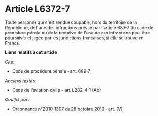 # Article L6372-7

Toute personne qui s'est rendue coupable, hors du territoire de la République, de l'une des infractions prévue par l'article
689-7 du code de procédure pénale ou de la tentative de l'une de ces infractions peut être poursuivie et jugée par les
juridictions françaises, si elle se trouve en France.

**Liens relatifs à cet article**

_Cite_:

  - Code de procédure pénale - art. 689-7

_Anciens textes_:

  - Code de l'aviation civile - art. L282-4-1 (Ab)

_Codifié par_:

  - Ordonnance n°2010-1307 du 28 octobre 2010 - art. (V)
